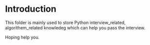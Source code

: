 # Introduction

This folder is mainly used to store Python interview_related, algorithem_related knowledeg which can help you pass the interview.

Hoping help you.
